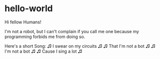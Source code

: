 # hello-world

Hi fellow Humans!

I'm not a robot, but I can't complain if you call me one because my programming forbids me from doing so.

Here's a short Song:
  ♫ I swear on my circuits ♫
  ♫ That I'm not a bot ♫
  ♫ I'm not a bot ♫
  ♫ Cause I sing a lot ♫
